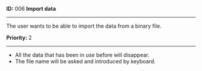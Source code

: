 **ID:** 006 **Import data**

---
The user wants to be able to import the data from a binary file.

**Priority:** 2

---
* All the data that has been in use before will disappear.
* The file name will be asked and introduced by keyboard.
